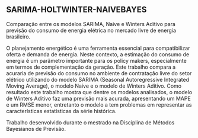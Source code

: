 ## SARIMA-HOLTWINTER-NAIVEBAYES

Comparação entre os modelos SARIMA, Naive e Winters Aditivo para previsão do consumo de energia elétrica no mercado livre de energia brasileiro.


O planejamento energético é uma ferramenta essencial para compatibilizar oferta e demanda de energia. Neste contexto, a estimação do consumo de energia é um parâmetro importante para os policy makers, especialmente em termos de complementação da geração. Este trabalho compara a acuraria de previsão do consumo no ambiente de contratação livre do setor elétrico utilizando do modelo SARIMA (Seasonal Autoregressive Integrated Moving Average), o modelo Naive e o modelo de Winters Aditivo. Como resultado este trabalho mostra que dentre os modelos analisados, o modelo de Winters Aditivo faz uma previsão mais acurada, apresentando um MAPE e um RMSE menor, entretanto o modelo a tem problemas em representar as características estatísticas da série histórica. 

Trabalho desenvolvido durante o mestrado na Disciplina de Métodos Bayesianos de Previsão.
